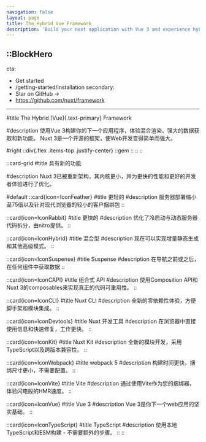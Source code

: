 ```yaml
---
navigation: false
layout: page
title: The Hybrid Vue Framework
description: 'Build your next application with Vue 3 and experience hybrid rendering, with an improved directory structure and new features Nuxt 3 is an open source framework making web development simple and powerful.'
---
```


::BlockHero
---
cta:
  - Get started
  - /getting-started/installation
secondary:
  - Star on GitHub →
  - https://github.com/nuxt/framework
---

#title
The Hybrid [Vue]{.text-primary} Framework

#description
使用Vue 3构建你的下一个应用程序，体验混合渲染、强大的数据获取和新功能。
Nuxt 3是一个开源的框架，使Web开发变得简单而强大。

#right
  ::div{.flex .items-top .justify-center}
    ::gem
    ::
  ::
::

::card-grid
#title
具有新的功能

#description
Nuxt 3已被重新架构，其内核更小，并为更快的性能和更好的开发者体验进行了优化。

#default
  ::card{icon=IconFeather}
  #title
  更轻的
  #description
  服务器部署缩小至75倍以及针对现代浏览器的较小的客户捆绑包
  ::

  ::card{icon=IconRabbit}
  #title
  更快的
  #description
  优化了冷启动与动态服务器代码拆分，由nitro提供。
  ::

  ::card{icon=IconHybrid}
  #title
  混合型
  #description
  现在可以实现增量静态生成和其他高级模式。
  ::

  ::card{icon=IconSuspense}
  #title
  Suspense
  #description
  在导航之前或之后，在任何组件中获取数据
  ::

  ::card{icon=IconCAPI}
  #title
  组合式 API
  #description
  使用Composition API和Nuxt 3的composables来实现真正的代码可重用性。
  ::

  ::card{icon=IconCLI}
  #title
  Nuxt CLI
  #description
  全新的零依赖性体验，方便脚手架和模块集成。
  ::

  ::card{icon=IconDevtools}
  #title
  Nuxt 开发工具
  #description
  在浏览器中直接使用信息和快速修复，工作更快。
  ::

  ::card{icon=IconKit}
  #title
  Nuxt Kit
  #description
  全新的模块开发，采用TypeScript以及跨版本兼容性。
  ::

  ::card{icon=IconWebpack}
  #title
  webpack 5
  #description
  构建时间更快，捆绑尺寸更小，不需要配置。
  ::

  ::card{icon=IconVite}
  #title
  Vite
  #description
  通过使用Vite作为您的捆绑器，体验闪电般的HMR速度。
  ::

  ::card{icon=IconVue}
  #title
  Vue 3
  #description
  Vue 3是你下一个web应用的坚实基础。
  ::

  ::card{icon=IconTypeScript}
  #title
  TypeScript
  #description
  使用本地TypeScript和ESM构建 - 不需要额外的步骤。
  ::
::
